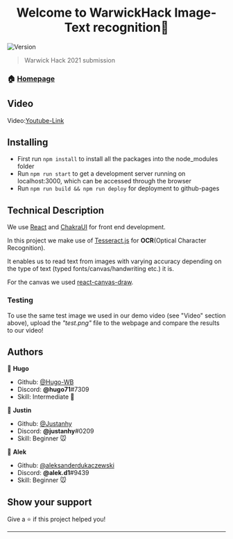 <h1 align="center">Welcome to WarwickHack Image-Text recognition👋</h1>
<p>
  <img alt="Version" src="https://img.shields.io/badge/version-0.1.0-blue.svg?cacheSeconds=2592000" />
</p>

> Warwick Hack 2021 submission

### 🏠 [Homepage](https://warwickhackajhl.github.io/wahack270221/)

## Video

Video:[Youtube-Link](https://www.youtube.com/watch?v=0DiAGhN6-n4&feature=youtu.be&ab_channel=HugoWong-Berard)

## Installing

- First run `npm install` to install all the packages into the node_modules folder
- Run `npm run start` to get a development server running on localhost:3000, which can be accessed through the browser
- Run `npm run build && npm run deploy` for deployment to github-pages

## Technical Description
We use [React](https://reactjs.org/) and [ChakraUI](https://chakra-ui.com/) for front end development.

In this project we make use of [Tesseract.js](https://tesseract.projectnaptha.com/) for **OCR**(Optical Character Recognition). 

It enables us to read text from images with varying accuracy depending on the type of text (typed fonts/canvas/handwriting etc.) it is.

For the canvas we used [react-canvas-draw](https://github.com/embiem/react-canvas-draw).

### Testing
To use the same test image we used in our demo video (see "Video" section above), upload the *"test.png"* file to the webpage and compare the results to our video!

## Authors

👤 **Hugo**

- Github: [@Hugo-WB](https://github.com/Hugo-WB)
- Discord: **@hugo71**#7309
- Skill: Intermediate 🐘


👤 **Justin**
- Github: [@Justanhy](https://github.com/Justanhy)
- Discord: **@justanhy**#0209
- Skill: Beginner 🐭

👤 **Alek**
- Github: [@aleksanderdukaczewski](https://github.com/aleksanderdukaczewski)
- Discord: **@alek.d1**#9439
- Skill: Beginner 🐭


## Show your support

Give a ⭐️ if this project helped you!

---

